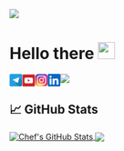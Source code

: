 [![](assets/intro.gif)](https://github.com/deplychef?tab=repositories)

# Hello there <img src="https://raw.githubusercontent.com/MartinHeinz/MartinHeinz/master/wave.gif" width="30px" height="30px" /> 
<a href="https://t.me/deploychef">
  <img align="left" alt="Chef's Telegramm" width="22px" src="assets/tg.webp" />
</a>
<a href="https://www.youtube.com/channel/UC8d77ySoAPsxoU-x6-2eadw">
  <img align="left" alt="Chef's YouTube" width="23px" src="assets/youtube.png" />
</a>
<a href="https://www.instagram.com/deploychef/">
  <img align="left" alt="Chef's Instagram" width="22px" src="assets/instagram.png" />
</a>
<a href="https://www.linkedin.com/in/vladislav-titov-7a68a517b/">
  <img align="left" alt="Chef's LinkedIN" width="22px" src="assets/linkedin.svg" />
</a>

<!-- <a href="https://discord.gg/???">
  <img align="left" alt="Chef's Discord" width="22px" src="https://raw.githubusercontent.com/peterthehan/peterthehan/master/assets/discord.svg" />
</a> -->
<!-- <a href="https://twitter.com/???">
  <img align="left" alt="Chef | Twitter" width="22px" src="https://raw.githubusercontent.com/peterthehan/peterthehan/master/assets/twitter.svg" />
</a> -->


![](https://visitor-badge.glitch.me/badge?page_id=DeployChef.DeployChef)

## &#x1f4c8; GitHub Stats

<a href="https://github.com/DeployChef/DeployChef">
  <img align="center" src="https://github-readme-stats.vercel.app/api?username=DeployChef&show_icons=true&line_height=27&count_private=true&title_color=ffffff&text_color=c9cacc&icon_color=2bbc8a&bg_color=1d1f21" alt="Chef's GitHub Stats" />
</a>

<a href="https://github.com/DeployChef/DeployChef">
  <img align="center" src="https://github-readme-stats.vercel.app/api/top-langs/?username=DeployChef&hide=java,html,tex&title_color=ffffff&text_color=c9cacc&icon_color=2bbc8a&bg_color=1d1f21&langs_count=3" />
</a>


<!--
**DeployChef/DeployChef** is a ✨ _special_ ✨ repository because its `README.md` (this file) appears on your GitHub profile.

Here are some ideas to get you started:

- 🔭 I’m currently working on ...
- 🌱 I’m currently learning ...
- 👯 I’m looking to collaborate on ...
- 🤔 I’m looking for help with ...
- 💬 Ask me about ...
- 📫 How to reach me: ...
- 😄 Pronouns: ...
- ⚡ Fun fact: ...
-->
